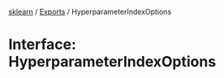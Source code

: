 [sklearn](../readme.md) / [Exports](../modules.md) / HyperparameterIndexOptions

# Interface: HyperparameterIndexOptions

